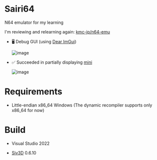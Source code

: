 # Sairi64
N64 emulator for my learning

I'm reviewing and relearning again: [kmc-jp/n64-emu](https://github.com/kmc-jp/n64-emu)

- 🖥️ Debug GUI (using [Dear ImGui](https://github.com/ocornut/imgui))

    ![image](https://github.com/sashi0034/Sairi64/assets/82739042/80f0e957-54d5-4daf-9580-0ef2e3cd6a7f)

- ✅ Succeeded in partially displaying [mini](https://github.com/wermipls/mimi)
 
    ![image](https://github.com/sashi0034/Sairi64/assets/82739042/ab7dd423-37bf-4c78-8d6c-bce57a764d74)

# Requirements

- Little-endian x86_64 Windows (The dynamic recompiler supports only x86_64 for now)

# Build

- Visual Studio 2022

- [Siv3D](https://github.com/Siv3D/OpenSiv3D) 0.6.10

